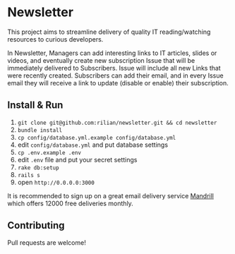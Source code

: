 Newsletter
========

This project aims to streamline delivery of quality IT reading/watching
resources to curious developers.

In Newsletter, Managers can add interesting links to IT articles, 
slides or videos, and eventually create new subscription Issue that will be
immediately delivered to Subscribers. Issue will include all new Links that 
were recently created. Subscribers can add their email, and in every Issue 
email they will receive a link to update (disable or enable) their
subscription.

Install & Run
-------------

1. `git clone git@github.com:rilian/newsletter.git && cd newsletter`
2. `bundle install`
3. `cp config/database.yml.example config/database.yml`
3. edit `config/database.yml` and put database settings
4. `cp .env.example .env`
5. edit `.env` file and put your secret settings
6. `rake db:setup`
7. `rails s`
8. open `http://0.0.0.0:3000`

It is recommended to sign up on a great email delivery service
[Mandrill](https://mandrillapp.com/) which offers 12000 free deliveries
monthly.

Contributing
------------

Pull requests are welcome!

